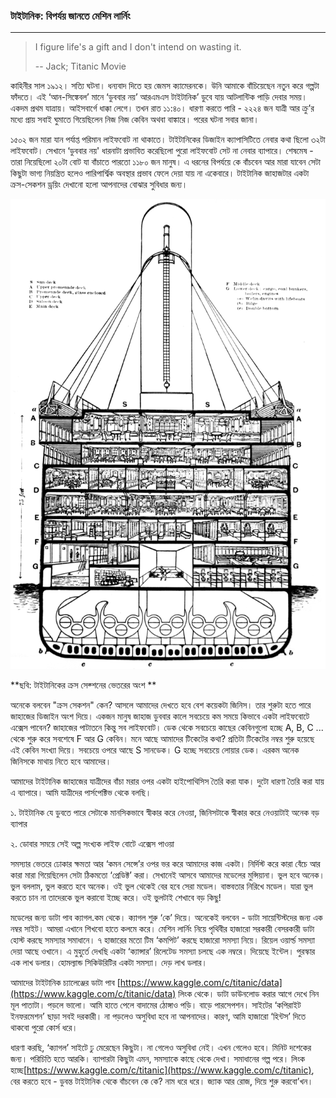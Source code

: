 ### টাইটানিক: বিপর্যয় জানতে মেশিন লার্নিং

---

> I figure life's a gift and I don't intend on wasting it.
>
> -- Jack; Titanic Movie

কাহিনীর সাল ১৯১২। সত্যি ঘটনা। ধন্যবাদ দিতে হয় জেমস ক্যামেরনকে। উনি আমাকে বাঁচিয়েছেন নতুন করে গল্পটা ফাঁদতে। এই ‘আন-সিঙ্কেবল’ মানে ‘ডুববার নয়’ আরএমএস টাইটানিক’ ডুবে যায় আটলান্টিক পাড়ি দেবার সময়। একদম প্রথম যাত্রায়। আইসবার্গে ধাক্কা লেগে। তখন রাত ১১:৪০। ধারণা করতে পারি - ২২২৪ জন যাত্রী আর ক্রু’র মধ্যে প্রায় সবাই ঘুমাতে গিয়েছিলেন নিজ নিজ কেবিন অথবা বাঙ্কারে। পরের ঘটনা সবার জানা।

১৫০২ জন মারা যান পর্যাপ্ত পরিমান লাইফবোট না থাকাতে। টাইটানিকের ডিজাইন ক্যাপাসিটিতে নেবার কথা ছিলো ৩২টা লাইফবোট। সেখানে ‘ডুববার নয়' ধারনাটা প্রভাবিত করেছিলো পুরো লাইফবোট সেট না নেবার ব্যাপারে। শেষমেষ - তারা নিয়েছিলো ২০টা বোট যা বাঁচাতে পারতো ১১৮০ জন মানুষ। এ ধরনের বিপর্যয়ে কে বাঁচবেন আর মারা যাবেন সেটা কিছুটা ভাগ্য নিয়ন্ত্রিত হলেও পারিপার্শ্বিক অবস্থার প্রভাব ফেলে দেয়া যায় না একেবারে। টাইটানিক জাহাজটার একটা ক্রস-সেকশন ড্রয়িং দেখানো হলো আপনাদের বোঝার সুবিধার জন্য।

![](/assets/titanic.png)

**ছবি: টাইটানিকের ক্রস সেক্শনের ভেতরের অংশ **

অনেকে বলবেন "ক্রস সেকশন" কেন?  আসলে আমাদের দেখতে হবে বেশ কয়েকটা জিনিস। তার শুরুটা হতে পারে জাহাজের ডিজাইন অংশ দিয়ে। একজন মানুষ জাহাজ ডুববার কালে সবচেয়ে কম সময়ে কিভাবে একটা লাইফবোটে এক্সেস পাবেন? জাহাজের পাটাতনে কিন্তু সব লাইফবোট। ডেক থেকে সবচেয়ে কাছের কেবিনগুলো হচ্ছে A, B, C ... থেকে শুরু করে সবশেষে F আর G কেবিন। মনে আছে আমাদের টিকেটের কথা? প্রতিটা টিকেটের নম্বর শুরু হয়েছে এই কেবিন সংখ্যা দিয়ে। সবচেয়ে ওপরে আছে S সানডেক। G হচ্ছে সবচেয়ে লোয়ার ডেক। এরকম অনেক জিনিসকে মাথায় নিতে হবে আমাদের।

আমাদের টাইটানিক জাহাজের যাত্রীদের বাঁচা মরার ওপর একটা হাইপোথিসিস তৈরি করা যাক। দুটো ধারণা তৈরি করা যায় এ ব্যাপারে। আমি যাত্রীদের পার্সপেক্টিভ থেকে বলছি।

১. টাইটানিক যে ডুবতে পারে সেটাকে মানসিকভাবে স্বীকার করে নেওয়া, জিনিসটাকে স্বীকার করে নেওয়াটাই অনেক বড় ব্যাপার

২. ডোবার সময়ে সেই অল্প সংখ্যক লাইফ বোটে এক্সেস পাওয়া

সমস্যার ভেতরে ঢোকার ক্ষমতা আর ‘কমন সেন্সে’র ওপর ভর করে আমাদের কাজ একটা। নির্দিস্ট করে কারা বেঁচে আর কারা মারা গিয়েছিলেন সেটা ঠিকমতো ‘প্রেডিক্ট’ করা। সেখানেই আসবে আমাদের মডেলের মুন্সিয়ানা। ভুল হবে অনেক। ভুল বললাম, ভুল করতে হবে অনেক। ওই ভুল থেকেই বের হবে সেরা মডেল। বাস্তবতার নিরিখে মডেল। যারা ভুল করতে চান না তাদেরকে ভুল করাবো ইচ্ছে করে। ওই ভুলটাই শেখাবে বড় কিছু!

মডেলের জন্য ডাটা পাব ক্যাগল.কম থেকে। ক্যাগল শুরু ‘কে’ দিয়ে। অনেকেই বলবেন - ডাটা সায়েন্টিস্টদের জন্য এক নম্বর সাইট। আমরা এখানে শিখবো হাতে কলমে করে। মেশিন লার্নিং নিয়ে পৃথিবীর হাজারো সরকারী বেসরকারী ডাটা হোস্ট করছে সমস্যার সমাধানে। ৭ হাজারের মতো টিম ‘কমপিট’ করছে হাজারো সমস্যা নিয়ে। রিয়েল ওয়ার্ল্ড সমস্যা দেয়া আছে ওখানে। এ মুহুর্তে দেখছি একটা ‘ক্যান্সার’ রিলেটেড সমস্যা চলছে এক নম্বরে। দিয়েছে ইন্টেল। পুরস্কার এক লাখ ডলার। হোমল্যান্ড সিকিউরিটির একটা সমস্যা। দেড় লাখ ডলার।

আমাদের টাইটানিক চ্যালেঞ্জের ডাটা পাব [https://www.kaggle.com/c/titanic/data](https://www.kaggle.com/c/titanic/data) লিংক থেকে। ডাটা ডাউনলোড করার আগে দেখে নিন মূল পাতাটা। পড়লে ভালো। আমি হাতে পেলে বাদামের ঠোঙ্গাও পড়ি। বাড়ে পারসেপশন। সাইটের ‘কপিরাইট ইনফরমেশন’ ছাড়া সবই দরকারী। না পড়লেও অসুবিধা হবে না আপনাদের। কারণ, আমি হাজারো ‘হিন্টস’ দিতে থাকবো পুরো কোর্স ধরে।

ধারণা করছি, ‘ক্যাগল’ সাইটে ঢু মেরেছেন কিছুটা। না গেলেও অসুবিধা নেই। এখন গেলেও হবে। মিনিট দশেকের জন্য। পরিচিতি হতে আরকি। ব্যাপারটা কিছুটা এমন, সমস্যাকে কাছে থেকে দেখা। সমাধানের গল্প পরে। লিংক হচ্ছে[https://www.kaggle.com/c/titanic](https://www.kaggle.com/c/titanic), বের করতে হবে - ডুবন্ত টাইটানিক থেকে বাঁচবেন কে কে? নাম ধরে ধরে। জ্যাক আর রোজ, দিয়ে শুরু করবো’খন।

